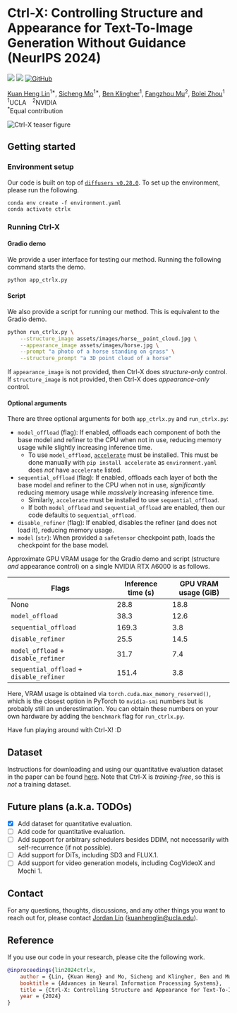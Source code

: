 # Ctrl-X: Controlling Structure and Appearance for Text-To-Image Generation Without Guidance (NeurIPS 2024)

<a href="https://arxiv.org/abs/2406.07540"><img src="https://img.shields.io/badge/arXiv-Paper-red"></a> 
<a href="https://genforce.github.io/ctrl-x"><img src="https://img.shields.io/badge/Project-Page-yellow"></a>
[![GitHub](https://img.shields.io/github/stars/genforce/ctrl-x?style=social)](https://github.com/genforce/ctrl-x)

[Kuan Heng Lin](https://kuanhenglin.github.io)<sup>1*</sup>, [Sicheng Mo](https://sichengmo.github.io/)<sup>1*</sup>, [Ben Klingher](https://bklingher.github.io)<sup>1</sup>, [Fangzhou Mu](https://pages.cs.wisc.edu/~fmu/)<sup>2</sup>, [Bolei Zhou](https://boleizhou.github.io/)<sup>1</sup> <br>
<sup>1</sup>UCLA&emsp;<sup>2</sup>NVIDIA <br>
<sup>*</sup>Equal contribution <br>

![Ctrl-X teaser figure](docs/assets/teaser_github.jpg)

## Getting started

### Environment setup

Our code is built on top of [`diffusers v0.28.0`](https://github.com/huggingface/diffusers). To set up the environment, please run the following.
```
conda env create -f environment.yaml
conda activate ctrlx
```

### Running Ctrl-X

#### Gradio demo

We provide a user interface for testing our method. Running the following command starts the demo.
```bash
python app_ctrlx.py
```

#### Script

We also provide a script for running our method. This is equivalent to the Gradio demo.
```bash
python run_ctrlx.py \
    --structure_image assets/images/horse__point_cloud.jpg \
    --appearance_image assets/images/horse.jpg \
    --prompt "a photo of a horse standing on grass" \
    --structure_prompt "a 3D point cloud of a horse"
```
If `appearance_image` is not provided, then Ctrl-X does *structure-only* control. If `structure_image` is not provided, then Ctrl-X does *appearance-only* control.

#### Optional arguments

There are three optional arguments for both `app_ctrlx.py` and `run_ctrlx.py`:
- `model_offload` (flag): If enabled, offloads each component of both the base model and refiner to the CPU when not in use, reducing memory usage while slightly increasing inference time.
    - To use `model_offload`, [`accelerate`](https://github.com/huggingface/accelerate) must be installed. This must be done manually with `pip install accelerate` as `environment.yaml` does *not* have `accelerate` listed.
- `sequential_offload` (flag): If enabled, offloads each layer of both the base model and refiner to the CPU when not in use, *significantly* reducing memory usage while *massively* increasing inference time.
    - Similarly, `accelerate` must be installed to use `sequential_offload`.
    - If both `model_offload` and `sequential_offload` are enabled, then our code defaults to `sequential_offload`.
- `disable_refiner` (flag): If enabled, disables the refiner (and does not load it), reducing memory usage.
- `model` (`str`): When provided a `safetensor` checkpoint path, loads the checkpoint for the base model.

Approximate GPU VRAM usage for the Gradio demo and script (structure *and* appearance control) on a single NVIDIA RTX A6000 is as follows.

| Flags                                    | Inference time (s) | GPU VRAM usage (GiB) |
| ---------------------------------------- | ------------------ | -------------------- |
| None                                     | 28.8               | 18.8                 |
| `model_offload`                          | 38.3               | 12.6                 |
| `sequential_offload`                     | 169.3              | 3.8                  |
| `disable_refiner`                        | 25.5               | 14.5                 |
| `model_offload` + `disable_refiner`      | 31.7               | 7.4                  |
| `sequential_offload` + `disable_refiner` | 151.4              | 3.8                  |

Here, VRAM usage is obtained via `torch.cuda.max_memory_reserved()`, which is the closest option in PyTorch to `nvidia-smi` numbers but is probably still an underestimation. You can obtain these numbers on your own hardware by adding the `benchmark` flag for `run_ctrlx.py`.

Have fun playing around with Ctrl-X! :D

## Dataset

Instructions for downloading and using our quantitative evaluation dataset in the paper can be found [here](data/README.md). Note that Ctrl-X is *training-free*, so this is *not* a training dataset.

## Future plans (a.k.a. TODOs)

- [x] Add dataset for quantitative evaluation.
- [ ] Add code for quantitative evaluation.
- [ ] Add support for arbitrary schedulers besides DDIM, not necessarily with self-recurrence (if not possible).
- [ ] Add support for DiTs, including SD3 and FLUX.1.
- [ ] Add support for video generation models, including CogVideoX and Mochi 1.

## Contact

For any questions, thoughts, discussions, and any other things you want to reach out for, please contact [Jordan Lin](https://kuanhenglin.github.io) (kuanhenglin@ucla.edu).

## Reference

If you use our code in your research, please cite the following work.

```bibtex
@inproceedings{lin2024ctrlx,
    author = {Lin, {Kuan Heng} and Mo, Sicheng and Klingher, Ben and Mu, Fangzhou and Zhou, Bolei},
    booktitle = {Advances in Neural Information Processing Systems},
    title = {Ctrl-X: Controlling Structure and Appearance for Text-To-Image Generation Without Guidance},
    year = {2024}
}
```
